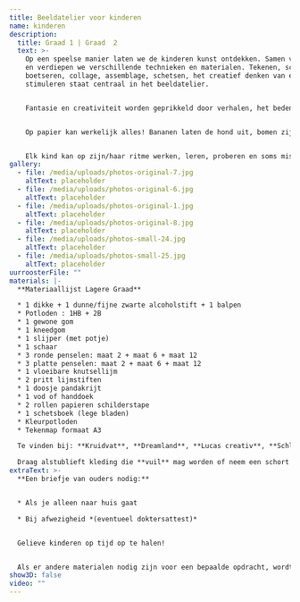 ```yaml
---
title: Beeldatelier voor kinderen
name: kinderen
description:
  title: Graad 1 | Graad  2
  text: >-
    Op een speelse manier laten we de kinderen kunst ontdekken. Samen verkennen
    en verdiepen we verschillende technieken en materialen. Tekenen, schilderen,
    boetseren, collage, assemblage, schetsen, het creatief denken van elk kind
    stimuleren staat centraal in het beeldatelier.


    Fantasie en creativiteit worden geprikkeld door verhalen, het bedenken van concepten en vervolgens het uitvoeren van ideeën. Er is ruimte voor de expressie van gedachten en emoties. 


    Op papier kan werkelijk alles! Bananen laten de hond uit, bomen zijn blauw en kersen plots geel. Er wordt op maat van de kinderen gerefereerd naar bekende kunstenaars.


    Elk kind kan op zijn/haar ritme werken, leren, proberen en soms mislukken. Net als Picasso geloven we dat elk kind een kunstenaar is.
gallery:
  - file: /media/uploads/photos-original-7.jpg
    altText: placeholder
  - file: /media/uploads/photos-original-6.jpg
    altText: placeholder
  - file: /media/uploads/photos-original-1.jpg
    altText: placeholder
  - file: /media/uploads/photos-original-8.jpg
    altText: placeholder
  - file: /media/uploads/photos-small-24.jpg
    altText: placeholder
  - file: /media/uploads/photos-small-25.jpg
    altText: placeholder
uurroosterFile: ""
materials: |-
  **Materiaallijst Lagere Graad**

  * 1 dikke + 1 dunne/fijne zwarte alcoholstift + 1 balpen
  * Potloden : 1HB + 2B
  * 1 gewone gom
  * 1 kneedgom
  * 1 slijper (met potje)
  * 1 schaar
  * 3 ronde penselen: maat 2 + maat 6 + maat 12
  * 3 platte penselen: maat 2 + maat 6 + maat 12
  * 1 vloeibare knutsellijm
  * 2 pritt lijmstiften
  * 1 doosje pandakrijt
  * 1 vod of handdoek
  * 2 rollen papieren schilderstape
  * 1﻿ schetsboek (lege bladen)
  * Kleurpotloden
  * T﻿ekenmap formaat A3

  Te vinden bij: **Kruidvat**, **Dreamland**, **Lucas creativ**, **Schleiper**.

  Draag alstublieft kleding die **vuil** mag worden of neem een schort mee.
extraText: >-
  **Een briefje van ouders nodig:**


  * Als je alleen naar huis gaat

  * Bij afwezigheid *(eventueel doktersattest)*


  Gelieve kinderen op tijd op te halen!


  Als er andere materialen nodig zijn voor een bepaalde opdracht, wordt dit door de leerkracht gecommuniceerd.
show3D: false
video: ""
---
```

